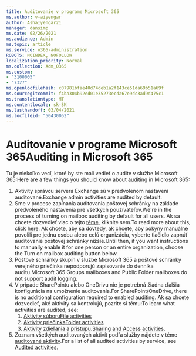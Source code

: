 ```yaml
---
title: Auditovanie v programe Microsoft 365
ms.author: v-aiyengar
author: AshaIyengar21
manager: dansimp
ms.date: 02/26/2021
ms.audience: Admin
ms.topic: article
ms.service: o365-administration
ROBOTS: NOINDEX, NOFOLLOW
localization_priority: Normal
ms.collection: Adm_O365
ms.custom:
- "3100005"
- "7327"
ms.openlocfilehash: c07981bfae40d74deb1a2f143ce51da69b51a69f
ms.sourcegitcommit: f4ba304b92ed01e35273ecda67e9dc3ad9d475c1
ms.translationtype: MT
ms.contentlocale: sk-SK
ms.lasthandoff: 03/04/2021
ms.locfileid: "50430062"
---
```

# <a name="auditing-in-microsoft-365"></a><span data-ttu-id="66f96-102">Auditovanie v programe Microsoft 365</span><span class="sxs-lookup"><span data-stu-id="66f96-102">Auditing in Microsoft 365</span></span>

<span data-ttu-id="66f96-103">Tu je niekoľko vecí, ktoré by ste mali vedieť o audite v službe Microsoft 365:</span><span class="sxs-lookup"><span data-stu-id="66f96-103">Here are a few things you should know about auditing in Microsoft 365:</span></span>

1. <span data-ttu-id="66f96-104">Aktivity správcu servera Exchange sú v predvolenom nastavení auditované.</span><span class="sxs-lookup"><span data-stu-id="66f96-104">Exchange admin activities are audited by default.</span></span>
1. <span data-ttu-id="66f96-105">Sme v procese zapínania auditovania poštovej schránky na základe predvoleného nastavenia pre všetkých používateľov.</span><span class="sxs-lookup"><span data-stu-id="66f96-105">We're in the process of turning on mailbox auditing by default for all users.</span></span> <span data-ttu-id="66f96-106">Ak sa chcete dozvedieť viac o tejto [téme](https://techcommunity.microsoft.com/t5/Security-Privacy-and-Compliance/Exchange-Mailbox-Auditing-will-be-enabled-by-default/ba-p/215171), kliknite sem.</span><span class="sxs-lookup"><span data-stu-id="66f96-106">To read more about this, click [here](https://techcommunity.microsoft.com/t5/Security-Privacy-and-Compliance/Exchange-Mailbox-Auditing-will-be-enabled-by-default/ba-p/215171).</span></span> <span data-ttu-id="66f96-107">Ak chcete, aby sa dovtedy, ak chcete, aby pokyny manuálne povolili pre jednu osobu alebo celú organizáciu, vyberte tlačidlo zapnúť auditovanie poštovej schránky nižšie.</span><span class="sxs-lookup"><span data-stu-id="66f96-107">Until then, if you want instructions to manually enable it for one person or an entire organization, choose the Turn on mailbox auditing button below.</span></span>
1. <span data-ttu-id="66f96-108">Poštové schránky skupín v službe Microsoft 365 a poštové schránky verejného priečinka nepodporujú zapisovanie do denníka auditu.</span><span class="sxs-lookup"><span data-stu-id="66f96-108">Microsoft 365 Groups mailboxes and Public Folder mailboxes do not support audit logging.</span></span>
1. <span data-ttu-id="66f96-109">V prípade SharePointu alebo OneDrivu nie je potrebná žiadna ďalšia konfigurácia na umožnenie auditovania.</span><span class="sxs-lookup"><span data-stu-id="66f96-109">For SharePoint/OneDrive, there is no additional configuration required to enabled auditing.</span></span> <span data-ttu-id="66f96-110">Ak sa chcete dozvedieť, aké aktivity sa kontrolujú, pozrite si tému:</span><span class="sxs-lookup"><span data-stu-id="66f96-110">To learn what activities are audited, see:</span></span>
    1. [<span data-ttu-id="66f96-111">Aktivity súboru</span><span class="sxs-lookup"><span data-stu-id="66f96-111">File activities</span></span>](https://docs.microsoft.com/office365/securitycompliance/search-the-audit-log-in-security-and-compliance#file-and-page-activities)
    1. [<span data-ttu-id="66f96-112">Aktivity priečinka</span><span class="sxs-lookup"><span data-stu-id="66f96-112">Folder activities</span></span>](https://docs.microsoft.com/office365/securitycompliance/search-the-audit-log-in-security-and-compliance#folder-activities)
    1. <span data-ttu-id="66f96-113">[Aktivity zdieľania a prístupu](https://docs.microsoft.com/office365/securitycompliance/search-the-audit-log-in-security-and-compliance#sharing-and-access-request-activities).</span><span class="sxs-lookup"><span data-stu-id="66f96-113">[Sharing and Access activities](https://docs.microsoft.com/office365/securitycompliance/search-the-audit-log-in-security-and-compliance#sharing-and-access-request-activities).</span></span>
1. <span data-ttu-id="66f96-114">Zoznam všetkých auditovaných aktivít podľa služby nájdete v téme [auditované aktivity](https://docs.microsoft.com/office365/securitycompliance/search-the-audit-log-in-security-and-compliance#audited-activities).</span><span class="sxs-lookup"><span data-stu-id="66f96-114">For a list of all audited activities by service, see [Audited activities](https://docs.microsoft.com/office365/securitycompliance/search-the-audit-log-in-security-and-compliance#audited-activities).</span></span>
